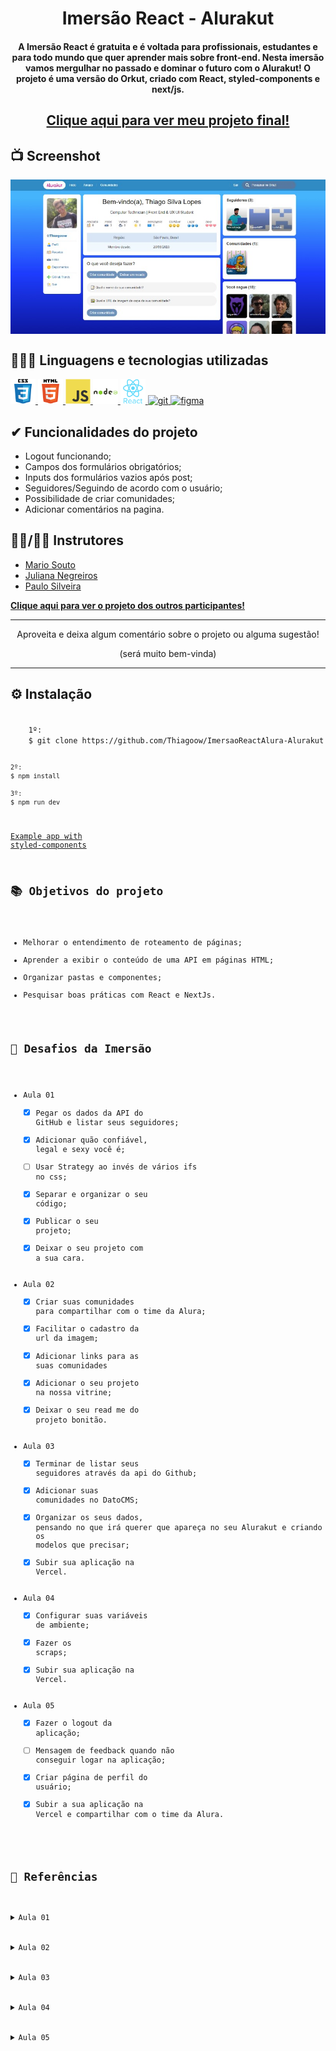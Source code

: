 <h1 align="center">Imersão React - Alurakut</h1>
<h4 align="center">A Imersão React é gratuita e é voltada para profissionais, estudantes e para todo mundo que quer aprender mais sobre front-end. Nesta imersão vamos mergulhar no passado e dominar o futuro com o Alurakut! O projeto é uma versão do Orkut, criado com React, styled-components e next/js. </h4>

<h2 align="center"><a href="">Clique aqui para ver meu projeto final!</a></h2>

## 📺 Screenshot

<div align="center">
<img src="./ReadMeFiles/app.jpg" align="center">
</div>

## 👨🏻‍💻 Linguagens e tecnologias utilizadas

<p align="left"> <a href="https://www.w3schools.com/css/" target="_blank"> <img src="https://raw.githubusercontent.com/devicons/devicon/master/icons/css3/css3-original-wordmark.svg" alt="css3" width="40" height="40"/> </a>
<a href="https://www.w3.org/html/" target="_blank"> <img src="https://raw.githubusercontent.com/devicons/devicon/master/icons/html5/html5-original-wordmark.svg" alt="html5" width="40" height="40"/> </a>
<a href="https://developer.mozilla.org/en-US/docs/Web/JavaScript" target="_blank"> <img src="https://raw.githubusercontent.com/devicons/devicon/master/icons/javascript/javascript-original.svg" alt="javascript" width="40" height="40"/> </a>
<a href="https://nodejs.org" target="_blank"> <img src="https://raw.githubusercontent.com/devicons/devicon/master/icons/nodejs/nodejs-original-wordmark.svg" alt="nodejs" width="40" height="40"/> </a>
<a href="https://reactjs.org/" target="_blank"> <img src="https://raw.githubusercontent.com/devicons/devicon/master/icons/react/react-original-wordmark.svg" alt="react" width="40" height="40"/> </a>
<a href="https://git-scm.com/" target="_blank"> <img src="https://www.vectorlogo.zone/logos/git-scm/git-scm-icon.svg" alt="git" width="40" height="40"/> </a>
<a href="https://www.figma.com/" target="_blank"> <img src="https://www.vectorlogo.zone/logos/figma/figma-icon.svg" alt="figma" width="40" height="40"/> </a> </p>

## ✔ Funcionalidades do projeto

- Logout funcionando;
- Campos dos formulários obrigatórios;
- Inputs dos formulários vazios após post;
- Seguidores/Seguindo de acordo com o usuário;
- Possibilidade de criar comunidades;
- Adicionar comentários na pagina.

## 👩‍🏫/👨‍🏫 Instrutores

- <a href="https://twitter.com/omariosouto">Mario Souto</a> <br>
- <a href="https://twitter.com/juunegreiros">Juliana Negreiros</a> <br>
- <a href="https://twitter.com/paulo_caelum">Paulo Silveira</a> <br>

<b><a href="https://github.com/alura-challenges/alurakut">Clique aqui para ver o projeto dos outros participantes!</a></b>

---

<p align="center"> Aproveita e deixa algum comentário sobre o projeto ou alguma sugestão!</b>
<p align="center">(será muito bem-vinda)</p>

---

## ⚙ Instalação

<code>
    1º:
    $ git clone https://github.com/Thiagoow/ImersaoReactAlura-Alurakut

    2º:
    $ npm install

    3º:
    $ npm run dev

<a href="styled-components.md">Example app with styled-components</a>

## 📚 Objetivos do projeto

- Melhorar o entendimento de roteamento de páginas;
- Aprender a exibir o conteúdo de uma API em páginas HTML;
- Organizar pastas e componentes;
- Pesquisar boas práticas com React e NextJs.

## 🎯 Desafios da Imersão

- Aula 01
  - [x] Pegar os dados da API do GitHub e listar seus seguidores;
  - [x] Adicionar quão confiável, legal e sexy você é;
  - [ ] Usar Strategy ao invés de vários ifs no css;
  - [x] Separar e organizar o seu código;
  - [x] Publicar o seu projeto;
  - [x] Deixar o seu projeto com a sua cara.
- Aula 02
  - [x] Criar suas comunidades para compartilhar com o time da Alura;
  - [x] Facilitar o cadastro da url da imagem;
  - [x] Adicionar links para as suas comunidades
  - [x] Adicionar o seu projeto na nossa vitrine;
  - [x] Deixar o seu read me do projeto bonitão.
- Aula 03
  - [x] Terminar de listar seus seguidores através da api do Github;
  - [x] Adicionar suas comunidades no DatoCMS;
  - [x] Organizar os seus dados, pensando no que irá querer que apareça no seu Alurakut e criando os modelos que precisar;
  - [x] Subir sua aplicação na Vercel.
- Aula 04
  - [x] Configurar suas variáveis de ambiente;
  - [x] Fazer os scraps;
  - [x] Subir sua aplicação na Vercel.
- Aula 05
  - [x] Fazer o logout da aplicação;
  - [ ] Mensagem de feedback quando não conseguir logar na aplicação;
  - [x] Criar página de perfil do usuário;
  - [x] Subir a sua aplicação na Vercel e compartilhar com o time da Alura.

## 📂 Referências

  <details>
    <summary>Aula 01</summary>
      - <a href="https://pt-br.reactjs.org/docs/create-a-new-react-app.html#recommended-toolchains">React</a> <br>
      - <a href="https://www.youtube.com/watch?v=S-jqd6WZ7M0">Mario Souto - Strategy Pattern</a> <br>
      - <a href="https://www.youtube.com/watch?v=85vJXFpXLQw">Mario Souto - Pegando dados de uma API com React</a> <br>
      - <a href="https://www.youtube.com/watch?v=-kVnp3fg-v4">Mario Souto - O sistema de rotas do NextJS, principais dúvidas</a> <br>
      - <a href="https://www.youtube.com/watch?v=yMRSDdifGW8">Mario Souto - Linter</a> <br>
      - <a href="https://www.youtube.com/watch?v=Cu-HP-gvggg">Mario Souto - Centralizar conteúdo na tela</a> <br>
      - <a href="https://cssgridgarden.com/">CSS Grid Garden</a> <br>
      - <a href="https://www.youtube.com/watch?v=UBAX-13g8OM">Rafaella Ballerini - Como usar git e github na prática</a> <br>
  </details>
  <details>
    <summary>Aula 02</summary>
      - <a href="https://www.youtube.com/watch?v=yMRSDdifGW8&t=2s">Mario Souto - Github Pro + Eslint</a> <br>
      - <a href="https://www.youtube.com/watch?v=jOAU81jdi-c&list=PLTcmLKdIkOWmeNferJ292VYKBXydGeDej">Criando Flappy Bird com JavaScript - Mario Souto</a> <br>
      - <a href="https://www.youtube.com/watch?v=JbzcLKiTThk">Aprender forEach e map - Mario Souto</a> <br>
  </details>
  <details>
    <summary>Aula 03</summary>
      - <a href="https://www.youtube.com/watch?v=aiZSAn_2SJc">O que é Wordpress</a> <br>
      - <a href="https://www.youtube.com/watch?v=IZi6nogysRM">Mario Souto - O que é um CMS</a> <br>
  </details>
  <details>
    <summary>Aula 04</summary>
      - <a href="https://www.youtube.com/watch?v=RLP9MixVZvw&t">Ju Negreiros - Hello World com GraphQL</a> <br>
      - <a href="https://medium.com/@omariosouto/entendendo-como-fazer-ajax-com-a-fetchapi-977ff20da3c6">Como fazer ajax</a> <br>
      - <a href="https://www.youtube.com/watch?v=IZi6nogysRM&t">Mario Souto - O que é um CMS?</a> <br>
      - <a href="https://www.youtube.com/watch?v=BP2KQtCyzo8">Mario Souto - Variáveis de ambiente e segurança</a> <br>
  </details>
  <details>
    <summary>Aula 05</summary>
      - <a href="https://www.youtube.com/watch?v=x5Hs8kXlktM&t">Mario Souto - Rotas Next</a> <br>
      - <a href="https://www.youtube.com/watch?v=zSl_n-9yGRs">Mario Souto - Cookies e LocalStorage</a> <br>
      - <a href="https://www.youtube.com/watch?v=76eEzmx3irs">Mario Souto - SEO, Performance e Segurança no Front End</a> <br>
      - <a href="https://www.alura.com.br/artigos/como-funciona-o-import-e-export-do-javascript">Post - Como funciona import e export do Javascript</a> <br>
      - <a href="https://reactrouter.com/web/guides/quick-start">React Router DOM</a> <br>
      - <a href="https://www.postman.com/">Postman</a> <br>
      - <a href="https://www.youtube.com/watch?v=f8a-qwKC5yk">Ju Negreiros - Destructuring</a> <br>
  </details>
